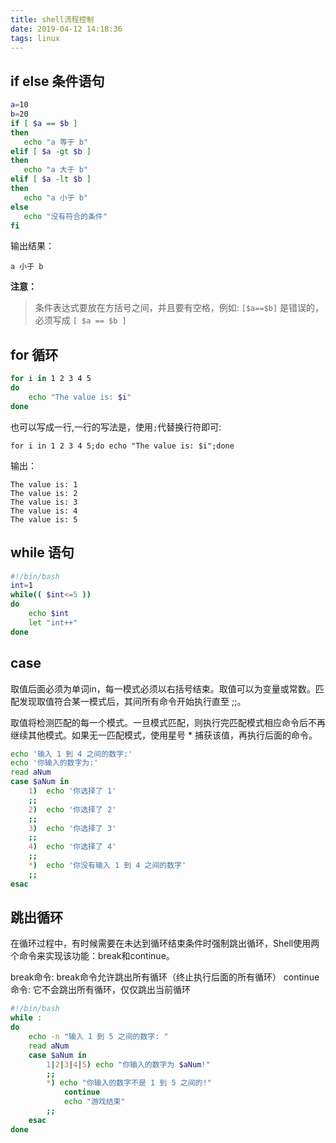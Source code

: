 ```yaml
---
title: shell流程控制
date: 2019-04-12 14:18:36
tags: linux
---
```


## if else 条件语句

```bash
a=10
b=20
if [ $a == $b ]
then
   echo "a 等于 b"
elif [ $a -gt $b ]
then
   echo "a 大于 b"
elif [ $a -lt $b ]
then
   echo "a 小于 b"
else
   echo "没有符合的条件"
fi
```
输出结果：
```
a 小于 b
```

**注意：**

> 条件表达式要放在方括号之间，并且要有空格，例如: `[$a==$b]` 是错误的，必须写成 `[ $a == $b ]`


## for 循环

```bash
for i in 1 2 3 4 5
do
    echo "The value is: $i"
done
```

也可以写成一行,一行的写法是，使用`;`代替换行符即可:

```
for i in 1 2 3 4 5;do echo "The value is: $i";done
```


输出：

```
The value is: 1
The value is: 2
The value is: 3
The value is: 4
The value is: 5
```

## while 语句

```bash
#!/bin/bash
int=1
while(( $int<=5 ))
do
    echo $int
    let "int++"
done
```

## case

取值后面必须为单词in，每一模式必须以右括号结束。取值可以为变量或常数。匹配发现取值符合某一模式后，其间所有命令开始执行直至 ;;。

取值将检测匹配的每一个模式。一旦模式匹配，则执行完匹配模式相应命令后不再继续其他模式。如果无一匹配模式，使用星号 * 捕获该值，再执行后面的命令。

```bash
echo '输入 1 到 4 之间的数字:'
echo '你输入的数字为:'
read aNum
case $aNum in
    1)  echo '你选择了 1'
    ;;
    2)  echo '你选择了 2'
    ;;
    3)  echo '你选择了 3'
    ;;
    4)  echo '你选择了 4'
    ;;
    *)  echo '你没有输入 1 到 4 之间的数字'
    ;;
esac
```

## 跳出循环

在循环过程中，有时候需要在未达到循环结束条件时强制跳出循环，Shell使用两个命令来实现该功能：break和continue。

break命令: break命令允许跳出所有循环（终止执行后面的所有循环）
continue命令: 它不会跳出所有循环，仅仅跳出当前循环

```bash
#!/bin/bash
while :
do
    echo -n "输入 1 到 5 之间的数字: "
    read aNum
    case $aNum in
        1|2|3|4|5) echo "你输入的数字为 $aNum!"
        ;;
        *) echo "你输入的数字不是 1 到 5 之间的!"
            continue
            echo "游戏结束"
        ;;
    esac
done
```

